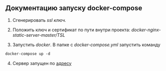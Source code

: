 ## Документацию запуску docker-compose

1. Сгенерировать _ssl ключ._

2. Положить ключ и сертификат по пути внутри проекта:  _docker-nginx-static-server-master/TSL_

3.  Запустить _docker_. В папке с _docker-compose.yml_ запустить команду 

   ```dockerfile
   docker-compose up -d
   ```

4.  Сервер запущен по   [адресу](https://localhost:433)

   

   